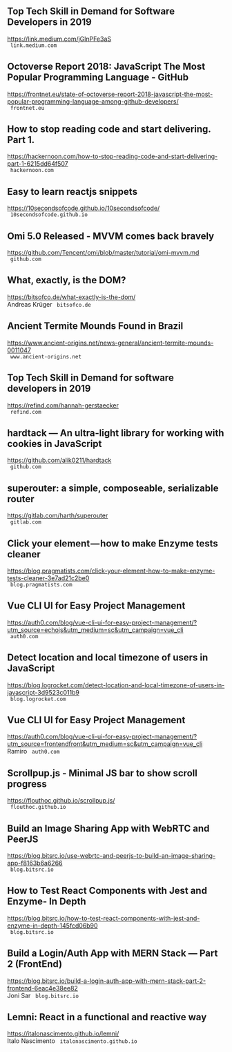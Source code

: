 ## Top Tech Skill in Demand for Software Developers in 2019  
https://link.medium.com/jGlnPFe3aS  
 ` link.medium.com`
  

## Octoverse Report 2018: JavaScript The Most Popular Programming Language - GitHub  
https://frontnet.eu/state-of-octoverse-report-2018-javascript-the-most-popular-programming-language-among-github-developers/  
 ` frontnet.eu`
  

## How to stop reading code and start delivering. Part 1.  
https://hackernoon.com/how-to-stop-reading-code-and-start-delivering-part-1-6215dd64f507  
 ` hackernoon.com`
  

## Easy to learn reactjs snippets  
https://10secondsofcode.github.io/10secondsofcode/  
 ` 10secondsofcode.github.io`
  

## Omi 5.0 Released - MVVM comes back bravely  
https://github.com/Tencent/omi/blob/master/tutorial/omi-mvvm.md  
 ` github.com`
  

## What, exactly, is the DOM?  
https://bitsofco.de/what-exactly-is-the-dom/  
Andreas Krüger ` bitsofco.de`
  

## Ancient Termite Mounds Found in Brazil  
https://www.ancient-origins.net/news-general/ancient-termite-mounds-0011047  
 ` www.ancient-origins.net`
  

## Top Tech Skill in Demand for software developers in 2019  
https://refind.com/hannah-gerstaecker  
 ` refind.com`
  

## hardtack — An ultra-light library for working with cookies in JavaScript  
https://github.com/alik0211/hardtack  
 ` github.com`
  

## superouter: a simple, composeable, serializable router  
https://gitlab.com/harth/superouter  
 ` gitlab.com`
  

## Click your element — how to make Enzyme tests cleaner  
https://blog.pragmatists.com/click-your-element-how-to-make-enzyme-tests-cleaner-3e7ad21c2be0  
 ` blog.pragmatists.com`
  

## Vue CLI UI for Easy Project Management  
https://auth0.com/blog/vue-cli-ui-for-easy-project-management/?utm_source=echojs&utm_medium=sc&utm_campaign=vue_cli  
 ` auth0.com`
  

## Detect location and local timezone of users in JavaScript  
https://blog.logrocket.com/detect-location-and-local-timezone-of-users-in-javascript-3d9523c011b9  
 ` blog.logrocket.com`
  

## Vue CLI UI for Easy Project Management  
https://auth0.com/blog/vue-cli-ui-for-easy-project-management/?utm_source=frontendfront&utm_medium=sc&utm_campaign=vue_cli  
Ramiro ` auth0.com`
  

## Scrollpup.js - Minimal JS bar to show scroll progress  
https://flouthoc.github.io/scrollpup.js/  
 ` flouthoc.github.io`
  

## Build an Image Sharing App with WebRTC and PeerJS  
https://blog.bitsrc.io/use-webrtc-and-peerjs-to-build-an-image-sharing-app-f8163b6a6266  
 ` blog.bitsrc.io`
  

## How to Test React Components with Jest and Enzyme- In Depth  
https://blog.bitsrc.io/how-to-test-react-components-with-jest-and-enzyme-in-depth-145fcd06b90  
 ` blog.bitsrc.io`
  

## Build a Login/Auth App with MERN Stack — Part 2 (FrontEnd)  
https://blog.bitsrc.io/build-a-login-auth-app-with-mern-stack-part-2-frontend-6eac4e38ee82  
Joni Sar ` blog.bitsrc.io`
  

## Lemni: React in a functional and reactive way  
https://italonascimento.github.io/lemni/  
Italo Nascimento ` italonascimento.github.io`
  

